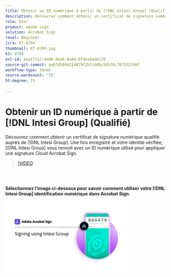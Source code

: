 ```yaml
---
title: Obtenir un ID numérique à partir de [!DNL Intesi Group] (Qualifié)
description: Découvrez comment obtenir un certificat de signature numérique qualifié auprès de [!DNL Intesi Group]
role: User
product: adobe sign
solution: Acrobat Sign
level: Beginner
jira: KT-8704
thumbnail: KT-8704.jpg
kt: 8704
exl-id: aea17112-0a06-4ea6-8a44-9f4ba5eebc29
source-git-commit: aa8fd589d214879f2bfcb6bc54576c707532fd6f
workflow-type: tm+mt
source-wordcount: '72'
ht-degree: 1%

---
```


# Obtenir un ID numérique à partir de [!DNL Intesi Group] (Qualifié)

Découvrez comment obtenir un certificat de signature numérique qualifié auprès de [!DNL Intesi Group]. Une fois enregistré et votre identité vérifiée, [!DNL Intesi Group] vous renvoit avec un ID numérique utilisé pour appliquer une signature Cloud Acrobat Sign.

>[!VIDEO](https://video.tv.adobe.com/v/337064?quality=12&learn=on&hidetitle=true)

<br> 

**Sélectionnez l’image ci-dessous pour savoir comment utiliser votre [!DNL Intesi Group] identification numérique dans Acrobat Sign.**

[![image](assets/IntesiSign_400.png)](intesi-sign.md)
